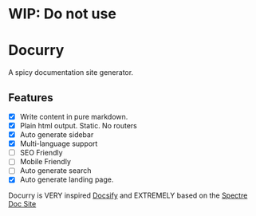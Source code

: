 # WIP: Do not use

# Docurry

A spicy documentation site generator.

## Features

- [x] Write content in pure markdown.
- [x] Plain html output. Static. No routers
- [x] Auto generate sidebar
- [x] Multi-language support
- [ ] SEO Friendly
- [ ] Mobile Friendly
- [ ] Auto generate search
- [x] Auto generate landing page.

Docurry is VERY inspired [Docsify](https://github.com/docsifyjs/) and EXTREMELY based on the [Spectre Doc Site](https://picturepan2.github.io/spectre/getting-started.html)

